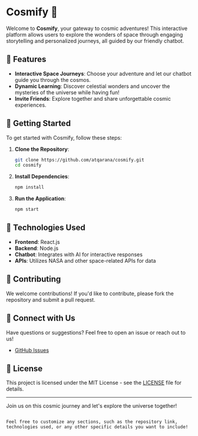 


# Cosmify 🌌

Welcome to **Cosmify**, your gateway to cosmic adventures! This interactive platform allows users to explore the wonders of space through engaging storytelling and personalized journeys, all guided by our friendly chatbot.

## 🚀 Features

- **Interactive Space Journeys**: Choose your adventure and let our chatbot guide you through the cosmos.
- **Dynamic Learning**: Discover celestial wonders and uncover the mysteries of the universe while having fun!
- **Invite Friends**: Explore together and share unforgettable cosmic experiences.

## 🌟 Getting Started

To get started with Cosmify, follow these steps:

1. **Clone the Repository**:
   ```bash
   git clone https://github.com/atqarana/cosmify.git
   cd cosmify
   ```

2. **Install Dependencies**:
   ```bash
   npm install
   ```

3. **Run the Application**:
   ```bash
   npm start
   ```

## 🎨 Technologies Used

- **Frontend**: React.js
- **Backend**: Node.js
- **Chatbot**: Integrates with AI for interactive responses
- **APIs**: Utilizes NASA and other space-related APIs for data

## 📄 Contributing

We welcome contributions! If you'd like to contribute, please fork the repository and submit a pull request.

## 🤝 Connect with Us

Have questions or suggestions? Feel free to open an issue or reach out to us!

- [GitHub Issues](https://github.com/yourusername/cosmify/issues)

## 🌌 License

This project is licensed under the MIT License - see the [LICENSE](LICENSE) file for details.

---

Join us on this cosmic journey and let's explore the universe together!
```

Feel free to customize any sections, such as the repository link, technologies used, or any other specific details you want to include!